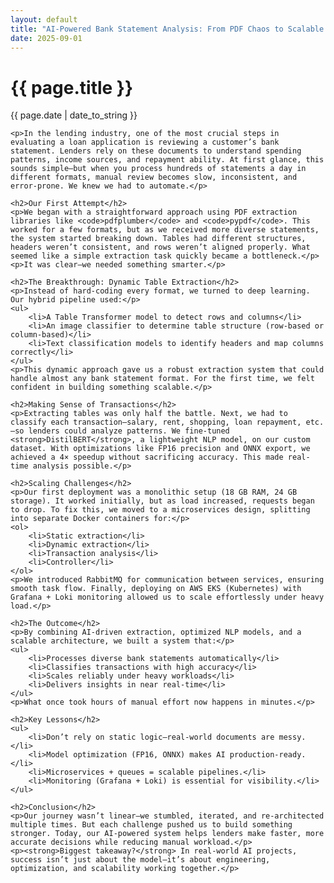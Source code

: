 ```yaml
---
layout: default
title: "AI-Powered Bank Statement Analysis: From PDF Chaos to Scalable Automation"
date: 2025-09-01
---
```


<div class="container page-content">
    <h1>{{ page.title }}</h1>
    <p class="post-meta">{{ page.date | date_to_string }}</p>

    <p>In the lending industry, one of the most crucial steps in evaluating a loan application is reviewing a customer’s bank statement. Lenders rely on these documents to understand spending patterns, income sources, and repayment ability. At first glance, this sounds simple—but when you process hundreds of statements a day in different formats, manual review becomes slow, inconsistent, and error-prone. We knew we had to automate.</p>

    <h2>Our First Attempt</h2>
    <p>We began with a straightforward approach using PDF extraction libraries like <code>pdfplumber</code> and <code>pypdf</code>. This worked for a few formats, but as we received more diverse statements, the system started breaking down. Tables had different structures, headers weren’t consistent, and rows weren’t aligned properly. What seemed like a simple extraction task quickly became a bottleneck.</p>
    <p>It was clear—we needed something smarter.</p>

    <h2>The Breakthrough: Dynamic Table Extraction</h2>
    <p>Instead of hard-coding every format, we turned to deep learning. Our hybrid pipeline used:</p>
    <ul>
        <li>A Table Transformer model to detect rows and columns</li>
        <li>An image classifier to determine table structure (row-based or column-based)</li>
        <li>Text classification models to identify headers and map columns correctly</li>
    </ul>
    <p>This dynamic approach gave us a robust extraction system that could handle almost any bank statement format. For the first time, we felt confident in building something scalable.</p>

    <h2>Making Sense of Transactions</h2>
    <p>Extracting tables was only half the battle. Next, we had to classify each transaction—salary, rent, shopping, loan repayment, etc.—so lenders could analyze patterns. We fine-tuned <strong>DistilBERT</strong>, a lightweight NLP model, on our custom dataset. With optimizations like FP16 precision and ONNX export, we achieved a 4× speedup without sacrificing accuracy. This made real-time analysis possible.</p>

    <h2>Scaling Challenges</h2>
    <p>Our first deployment was a monolithic setup (18 GB RAM, 24 GB storage). It worked initially, but as load increased, requests began to drop. To fix this, we moved to a microservices design, splitting into separate Docker containers for:</p>
    <ol>
        <li>Static extraction</li>
        <li>Dynamic extraction</li>
        <li>Transaction analysis</li>
        <li>Controller</li>
    </ol>
    <p>We introduced RabbitMQ for communication between services, ensuring smooth task flow. Finally, deploying on AWS EKS (Kubernetes) with Grafana + Loki monitoring allowed us to scale effortlessly under heavy load.</p>

    <h2>The Outcome</h2>
    <p>By combining AI-driven extraction, optimized NLP models, and a scalable architecture, we built a system that:</p>
    <ul>
        <li>Processes diverse bank statements automatically</li>
        <li>Classifies transactions with high accuracy</li>
        <li>Scales reliably under heavy workloads</li>
        <li>Delivers insights in near real-time</li>
    </ul>
    <p>What once took hours of manual effort now happens in minutes.</p>

    <h2>Key Lessons</h2>
    <ul>
        <li>Don’t rely on static logic—real-world documents are messy.</li>
        <li>Model optimization (FP16, ONNX) makes AI production-ready.</li>
        <li>Microservices + queues = scalable pipelines.</li>
        <li>Monitoring (Grafana + Loki) is essential for visibility.</li>
    </ul>

    <h2>Conclusion</h2>
    <p>Our journey wasn’t linear—we stumbled, iterated, and re-architected multiple times. But each challenge pushed us to build something stronger. Today, our AI-powered system helps lenders make faster, more accurate decisions while reducing manual workload.</p>
    <p><strong>Biggest takeaway?</strong> In real-world AI projects, success isn’t just about the model—it’s about engineering, optimization, and scalability working together.</p>
</div>
